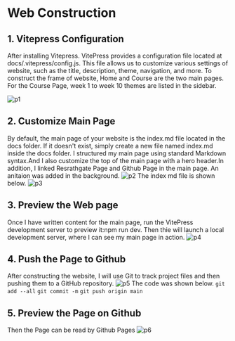 # Web Construction
## 1. Vitepress Configuration
After installing Vitepress. VitePress provides a configuration file located at docs/.vitepress/config.js. This file allows us to customize various settings of website, such as the title, description, theme, navigation, and more. To construct the frame of website, Home and Course are the two main pages. For the Course Page, week 1 to week 10 themes are listed in the sidebar.

![p1](/images/image1.png)
## 2. Customize Main Page 
By default, the main page of your website is the index.md file located in the docs folder. If it doesn't exist, simply create a new file named index.md inside the docs folder. I structured my main page using standard Markdown syntax.And I also customize the top of the main page with a hero header.In addition, I linked Resrathgate Page and Github Page in the main page. An anitaion was added in the background.
![p2](/images/image2.png)
The index md file is shown below.
![p3](/images/image3.png)
## 3. Preview the Web page
Once I have written content for the main page, run the VitePress development server to preview it:npm run dev. Then thie will launch a local development server, where I can see my main page in action.
![p4](/images/image4.png)
## 4. Push the Page to Github
 After constructing the website, I will use Git to track project files and then pushing them to a GitHub repository.
 ![p5](/images/image5.png)
 The code was shown below.
 `git add --all`
 `git commit -m`
 `git push origin main`
## 5. Preview the Page on Github
Then the Page can be read by Github Pages
 ![p6](/images/image6.png)